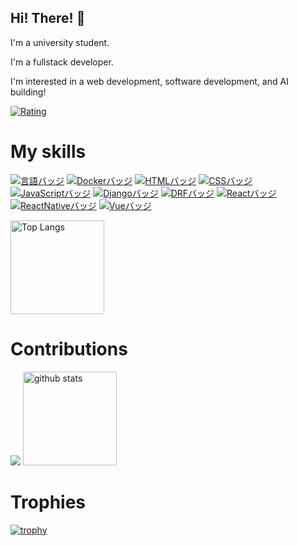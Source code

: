 ## Hi! There! 👋

I'm a university student.

I'm a fullstack developer.

I'm interested in a web development, software development, and AI building!

[![Rating](https://badgen.org/img/atcoder/hasitaka/rating/algorithm?style=plastic)](https://atcoder.jp/users/hasitaka?contestType=algo)

# My skills

[![言語バッジ](https://img.shields.io/badge/-Ruby-CC342D.svg?logo=ruby&style=flat-square&logoColor=white)](https://www.ruby-lang.org/)
[![Dockerバッジ](https://img.shields.io/badge/-Docker-2496ED.svg?logo=docker&style=flat-square&logoColor=white)](https://www.docker.com/)
[![HTMLバッジ](https://img.shields.io/badge/-HTML5-E34F26.svg?logo=html5&style=flat-square&logoColor=white)](https://developer.mozilla.org/en-US/docs/Web/Guide/HTML)
[![CSSバッジ](https://img.shields.io/badge/-CSS3-1572B6.svg?logo=css3&style=flat-square&logoColor=white)](https://developer.mozilla.org/en-US/docs/Web/CSS)
[![JavaScriptバッジ](https://img.shields.io/badge/-JavaScript-F7DF1E.svg?logo=javascript&style=flat-square&logoColor=black)](https://developer.mozilla.org/en-US/docs/Web/JavaScript)
[![Djangoバッジ](https://img.shields.io/badge/-Django-092E20.svg?logo=django&style=flat-square&logoColor=white)](https://www.djangoproject.com/)
[![DRFバッジ](https://img.shields.io/badge/-DRF-ff1709.svg?logo=django&style=flat-square&logoColor=white)](https://www.django-rest-framework.org/)
[![Reactバッジ](https://img.shields.io/badge/-React-61DAFB.svg?logo=react&style=flat-square&logoColor=black)](https://reactjs.org/)
[![ReactNativeバッジ](https://img.shields.io/badge/-ReactNative-61DAFB.svg?logo=react&style=flat-square&logoColor=black)](https://reactnative.dev/)
[![Vueバッジ](https://img.shields.io/badge/-Vue.js-4FC08D.svg?logo=vue.js&style=flat-square&logoColor=white)](https://vuejs.org/)

<img alt="Top Langs" height="150px" src="https://github-readme-stats.vercel.app/api/top-langs/?username=taku072002T&layout=compact&count_private=true&show_icons=true&theme=tokyonight" />

# Contributions


![](https://github-profile-summary-cards.vercel.app/api/cards/profile-details?username=taku072002T&theme=2077)
<img alt="github stats" height="150px" src="https://github-readme-stats.vercel.app/api?username=taku072002T&count_private=true&show_icons=true&show_icons=true&theme=tokyonight" />

# Trophies


[![trophy](https://github-profile-trophy.vercel.app/?username=taku072002T&theme=onedark)](https://github-profile-trophy.vercel.app/?username=ryo-ma&theme=tokyonight)
